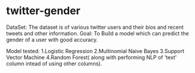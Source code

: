 # twitter-gender

DataSet: 
The dataset is of various twitter users and their bios and recent tweets and other information.
Goal:
To Build a model which can predict the gender of a user with good accuracy.

Model tested:
1.Logistic Regression
2.Multinomial Naive Bayes
3.Support Vector Machine
4.Random Forest( along with performing NLP of 'text' column intead of using other columns).

